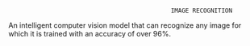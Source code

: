                                                  IMAGE RECOGNITION

An intelligent computer vision model that can recognize any image for which it is trained with an accuracy of over 96%.
